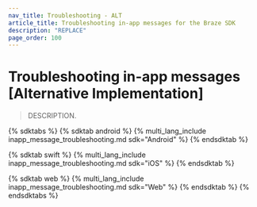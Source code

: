```yaml
---
nav_title: Troubleshooting - ALT
article_title: Troubleshooting in-app messages for the Braze SDK
description: "REPLACE"
page_order: 100
---
```


# Troubleshooting in-app messages [Alternative Implementation]

> DESCRIPTION.

{% sdktabs %}
{% sdktab android %}
{% multi_lang_include inapp_message_troubleshooting.md sdk="Android" %}
{% endsdktab %}

{% sdktab swift %}
{% multi_lang_include inapp_message_troubleshooting.md sdk="iOS" %}
{% endsdktab %}

{% sdktab web %}
{% multi_lang_include inapp_message_troubleshooting.md sdk="Web" %}
{% endsdktab %}
{% endsdktabs %}
